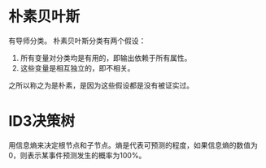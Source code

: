 
# 朴素贝叶斯
有导师分类。
朴素贝叶斯分类有两个假设：

1. 所有变量对分类均是有用的，即输出依赖于所有属性。
2. 这些变量是相互独立的，即不相关。

之所以称之为是朴素，是因为这些假设都是没有被证实过。

# ID3决策树
用信息熵来决定根节点和子节点。熵是代表可预测的程度，如果信息熵的数值为0，则表示某事件预测发生的概率为100%。
